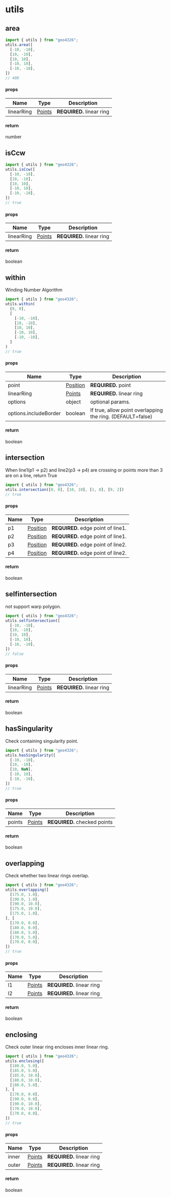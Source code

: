 # utils

## area

```JavaScript
import { utils } from "geo4326";
utils.area([
  [-10, -10],
  [10, -10],
  [10, 10],
  [-10, 10],
  [-10, -10],
])
// 400
```

#### props

| Name       | Type                        | Description               |
| ---------- | --------------------------- | ------------------------- |
| linearRing | [Points](./TYPES.md#points) | **REQUIRED.** linear ring |

#### return

number

## isCcw

```JavaScript
import { utils } from "geo4326";
utils.isCcw([
  [-10, -10],
  [10, -10],
  [10, 10],
  [-10, 10],
  [-10, -10],
])
// true
```

#### props

| Name       | Type                        | Description               |
| ---------- | --------------------------- | ------------------------- |
| linearRing | [Points](./TYPES.md#points) | **REQUIRED.** linear ring |

#### return

boolean

## within

Winding Number Algorithm

```JavaScript
import { utils } from "geo4326";
utils.within(
  [0, 0],
  [
    [-10, -10],
    [10, -10],
    [10, 10],
    [-10, 10],
    [-10, -10],
  ]
)
// true
```

#### props

| Name                  | Type                            | Description                                                |
| --------------------- | ------------------------------- | ---------------------------------------------------------- |
| point                 | [Position](./TYPES.md#position) | **REQUIRED.** point                                        |
| linearRing            | [Points](./TYPES.md#points)     | **REQUIRED.** linear ring                                  |
| options               | object                          | optional params.                                           |
| options.includeBorder | boolean                         | If true, allow point overlapping the ring. (DEFAULT=false) |

#### return

boolean

## intersection

When line1(p1 -> p2) and line2(p3 -> p4) are crossing or points more than 3 are on a line, return True

```JavaScript
import { utils } from "geo4326";
utils.intersection([0, 0], [10, 10], [1, 8], [9, 2])
// true
```

#### props

| Name | Type                            | Description                        |
| ---- | ------------------------------- | ---------------------------------- |
| p1   | [Position](./TYPES.md#position) | **REQUIRED.** edge point of line1. |
| p2   | [Position](./TYPES.md#position) | **REQUIRED.** edge point of line1. |
| p3   | [Position](./TYPES.md#position) | **REQUIRED.** edge point of line2. |
| p4   | [Position](./TYPES.md#position) | **REQUIRED.** edge point of line2. |

#### return

boolean

## selfintersection

not support warp polygon.

```JavaScript
import { utils } from "geo4326";
utils.selfintersection([
  [-10, -10],
  [10, -10],
  [10, 10],
  [-10, 10],
  [-10, -10],
])
// false
```

#### props

| Name       | Type                        | Description               |
| ---------- | --------------------------- | ------------------------- |
| linearRing | [Points](./TYPES.md#points) | **REQUIRED.** linear ring |

#### return

boolean

## hasSingularity

Check containing singularity point.

```JavaScript
import { utils } from "geo4326";
utils.hasSingularity([
  [-10, -10],
  [10, -10],
  [10, NaN],
  [-10, 10],
  [-10, -10],
])
// true
```

#### props

| Name   | Type                        | Description                  |
| ------ | --------------------------- | ---------------------------- |
| points | [Points](./TYPES.md#points) | **REQUIRED.** checked points |

#### return

boolean

## overlapping

Check whether two linear rings overlap.

```JavaScript
import { utils } from "geo4326";
utils.overlapping([
  [175.0, 1.0],
  [190.0, 1.0],
  [190.0, 10.0],
  [175.0, 10.0],
  [175.0, 1.0],
], [
  [170.0, 0.0],
  [180.0, 0.0],
  [180.0, 5.0],
  [170.0, 5.0],
  [170.0, 0.0],
])
// true
```

#### props

| Name | Type                        | Description               |
| ---- | --------------------------- | ------------------------- |
| l1   | [Points](./TYPES.md#points) | **REQUIRED.** linear ring |
| l2   | [Points](./TYPES.md#points) | **REQUIRED.** linear ring |

#### return

boolean

## enclosing

Check outer linear ring encloses inner linear ring.

```JavaScript
import { utils } from "geo4326";
utils.enclosing([
  [180.0, 5.0],
  [185.0, 5.0],
  [185.0, 10.0],
  [180.0, 10.0],
  [180.0, 5.0],
], [
  [170.0, 0.0],
  [190.0, 0.0],
  [190.0, 10.0],
  [170.0, 10.0],
  [170.0, 0.0],
])
// true
```

#### props

| Name  | Type                        | Description               |
| ----- | --------------------------- | ------------------------- |
| inner | [Points](./TYPES.md#points) | **REQUIRED.** linear ring |
| outer | [Points](./TYPES.md#points) | **REQUIRED.** linear ring |

#### return

boolean
